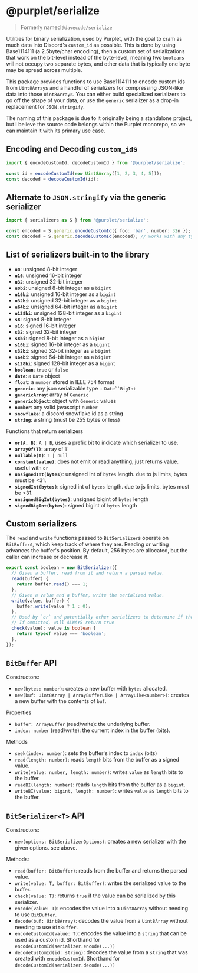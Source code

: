 # @purplet/serialize

> Formerly named `@davecode/serialize`

Utilities for binary serialization, used by Purplet, with the goal to cram as much data into Discord's `custom_id` as possible. This is done by using Base1114111 (a 2.5byte/char encoding), then a custom set of serializations that work on the bit-level instead of the byte-level, meaning two `booleans` will not occupy two separate bytes, and other data that is typically one byte may be spread across multiple.

This package provides functions to use Base1114111 to encode custom ids from `Uint8Array`s and a handful of serializers for compressing JSON-like data into those `Uint8Array`s. You can either build specialized serializers to go off the shape of your data, or use the `generic` serializer as a drop-in replacement for `JSON.stringify`.

The naming of this package is due to it originally being a standalone project, but I believe the source code belongs within the Purplet monorepo, so we can maintain it with its primary use case.

## Encoding and Decoding `custom_id`s

```ts
import { encodeCustomId, decodeCustomId } from '@purplet/serialize';

const id = encodeCustomId(new Uint8Array([1, 2, 3, 4, 5]));
const decoded = decodeCustomId(id);
```

## Alternate to `JSON.stringify` via the generic serializer

```ts
import { serializers as S } from '@purplet/serialize';

const encoded = S.generic.encodeCustomId({ foo: 'bar', number: 32n }); // works with Dates, BigInts, and other types
const decoded = S.generic.decodeCustomId(encoded); // works with any type
```

## List of serializers built-in to the library

- **`u8`**: unsigned 8-bit integer
- **`u16`**: unsigned 16-bit integer
- **`u32`**: unsigned 32-bit integer
- **`u8bi`**: unsigned 8-bit integer as a `bigint`
- **`u16bi`**: unsigned 16-bit integer as a `bigint`
- **`u32bi`**: unsigned 32-bit integer as a `bigint`
- **`u64bi`**: unsigned 64-bit integer as a `bigint`
- **`u128bi`**: unsigned 128-bit integer as a `bigint`
- **`s8`**: signed 8-bit integer
- **`s16`**: signed 16-bit integer
- **`s32`**: signed 32-bit integer
- **`s8bi`**: signed 8-bit integer as a `bigint`
- **`s16bi`**: signed 16-bit integer as a `bigint`
- **`s32bi`**: signed 32-bit integer as a `bigint`
- **`s64bi`**: signed 64-bit integer as a `bigint`
- **`s128bi`**: signed 128-bit integer as a `bigint`
- **`boolean`**: `true` or `false`
- **`date`**: a `Date` object
- **`float`**: a `number` stored in IEEE 754 format
- **`generic`**: any json serializable type + ` Date``BigInt `
- **`genericArray`**: array of `Generic`
- **`genericObject`**: object with `Generic` values
- **`number`**: any valid javascript `number`
- **`snowflake`**: a discord snowflake id as a string
- **`string`**: a string (must be 255 bytes or less)

Functions that return serializers

- **`or(A, B)`**: `A | B`, uses a prefix bit to indicate which serializer to use.
- **`arrayOf(T)`**: array of `T`
- **`nullable(T)`**: `T | null`
- **`constant(value)`**: does not emit or read anything, just returns value. useful with `or`
- **`unsignedInt(bytes)`**: unsigned int of `bytes` length. due to js limits, bytes must be <31.
- **`signedInt(bytes)`**: signed int of `bytes` length. due to js limits, bytes must be <31.
- **`unsignedBigInt(bytes)`**: unsigned bigint of `bytes` length
- **`signedBigInt(bytes)`**: signed bigint of `bytes` length

## Custom serializers

The `read` and `write` functions passed to `BitSerializer`s operate on `BitBuffer`s, which keep track of where they are. Reading or writing advances the buffer's position. By default, 256 bytes are allocated, but the caller can increase or decrease it.

```ts
export const boolean = new BitSerializer({
  // Given a buffer, read from it and return a parsed value.
  read(buffer) {
    return buffer.read() === 1;
  },
  // Given a value and a buffer, write the serialized value.
  write(value, buffer) {
    buffer.write(value ? 1 : 0);
  },
  // Used by `or` and potentially other serializers to determine if the data matches this.
  // If ommitted, will ALWAYS return true
  check(value): value is boolean {
    return typeof value === 'boolean';
  },
});
```

## `BitBuffer` API

Constructors:

- `new(bytes: number)`: creates a new buffer with `bytes` allocated.
- `new(buf: Uint8Array | ArrayBufferLike | ArrayLike<number>)`: creates a new buffer with the contents of `buf`.

Properties

- `buffer: ArrayBuffer` (read/write): the underlying buffer.
- `index: number` (read/write): the current index in the buffer (bits).

Methods

- `seek(index: number)`: sets the buffer's index to `index` (bits)
- `read(length: number)`: reads `length` bits from the buffer as a signed value.
- `write(value: number, length: number)`: writes `value` as `length` bits to the buffer.
- `readBI(length: number)`: reads `length` bits from the buffer as a `bigint`.
- `writeBI(value: bigint, length: number)`: writes `value` as `length` bits to the buffer.

## `BitSerializer<T>` API

Constructors:

- `new(options: BitSerializerOptions)`: creates a new serializer with the given options. see above.

Methods:

- `read(buffer: BitBuffer)`: reads from the buffer and returns the parsed value.
- `write(value: T, buffer: BitBuffer)`: writes the serialized value to the buffer.
- `check(value: T)`: returns `true` if the value can be serialized by this serializer.
- `encode(value: T)`: encodes the value into a `Uint8Array` without needing to use `BitBuffer`.
- `decode(buf: Uint8Array)`: decodes the value from a `Uint8Array` without needing to use `BitBuffer`.
- `encodeCustomId(value: T)`: encodes the value into a `string` that can be used as a custom id. Shorthand for `encodeCustomId(serializer.encode(...))`
- `decodeCustomId(id: string)`: decodes the value from a `string` that was created with `encodeCustomId`. Shorthand for `decodeCustomId(serializer.decode(...))`
